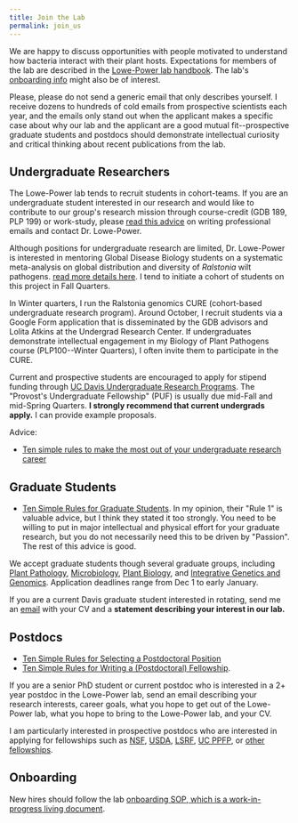 ```yaml
---
title: Join the Lab
permalink: join_us
---
```


We are happy to discuss opportunities with people motivated to understand how bacteria interact with their plant hosts. Expectations for members of the lab are described in the [Lowe-Power lab handbook](https://github.com/lowepowerlab/lab_handbook). The lab's [onboarding info](https://github.com/lowepowerlab/lab_handbook/blob/master/onboarding.md) might also be of interest. 

Please, please do not send a generic email that only describes yourself. I receive dozens to hundreds of cold emails from prospective scientists each year, and the emails only stand out when the applicant makes a specific case about why our lab and the applicant are a good mutual fit--prospective graduate students and postdocs should demonstrate intellectual curiosity and critical thinking about recent publications from the lab. 

## Undergraduate Researchers

The Lowe-Power lab tends to recruit students in cohort-teams. If you are an undergraduate student interested in our research and would like to  contribute to our group's research mission through course-credit (GDB 189, PLP 199) or work-study, please [read this advice](http://www.sciencemag.org/careers/2015/05/dear-dr-neufeld) on writing professional emails and contact Dr. Lowe-Power. 

Although positions for undergraduate research are limited, Dr. Lowe-Power is interested in mentoring Global Disease Biology students on a systematic meta-analysis on global distribution and diversity of *Ralstonia* wilt pathogens. [read more details here](https://github.com/lowepowerlab/Ralstonia_Global_Diversity/blob/master/README.md). I tend to initiate a cohort of students on this project in Fall Quarters. 

In Winter quarters, I run the Ralstonia genomics CURE (cohort-based undergraduate research program). Around October, I recruit students via a Google Form application that is disseminated by the GDB advisors and Lolita Atkins at the Undergrad Research Center. If undergraduates demonstrate intellectual engagement in my Biology of Plant Pathogens course (PLP100--Winter Quarters), I often invite them to participate in the CURE. 

Current and prospective students are encouraged to apply for stipend funding through [UC Davis Undergraduate Research Programs](https://urc.ucdavis.edu/programs). The "Provost's Undergraduate Fellowship" (PUF) is usually due mid-Fall and mid-Spring Quarters. **I strongly recommend that current undergrads apply.** I can provide example proposals. 

Advice: 
* [Ten simple rules to make the most out of your undergraduate research career](https://journals.plos.org/ploscompbiol/article?id=10.1371/journal.pcbi.1005484)

## Graduate Students

* [Ten Simple Rules for Graduate Students](https://journals.plos.org/ploscompbiol/article?id=10.1371/journal.pcbi.0030229). In my opinion, their "Rule 1" is valuable advice, but I think they stated it too strongly. You need to be willing to put in major intellectual and physical effort for your graduate research, but you do not necessarily need this to be driven by "Passion". The rest of this advice is good. 

We accept graduate students though several graduate groups, including [Plant Pathology](http://plantpathology.ucdavis.edu/gradindex.cfm), [Microbiology](https://mgg.ucdavis.edu/prospective-students), [Plant Biology](https://pbi.sf.ucdavis.edu/apply), and [Integrative Genetics and Genomics](https://igg.ucdavis.edu/). Application deadlines range from Dec 1 to early January. 

If you are a current Davis graduate student interested in rotating, send me an [email](mailto:tlowepower@ucdavis.edu) with your CV and a **statement describing your interest in our lab.**  

## Postdocs

* [Ten Simple Rules for Selecting a Postdoctoral Position](https://journals.plos.org/ploscompbiol/article?id=10.1371/journal.pcbi.0020121)
* [Ten Simple Rules for Writing a (Postdoctoral) Fellowship](https://journals.plos.org/ploscompbiol/article?id=10.1371/journal.pcbi.1004934).

If you are a senior PhD student or current postdoc who is interested in a 2+ year postdoc in the Lowe-Power lab, send an email describing your research interests, career goals, what you hope to get out of the Lowe-Power lab, what you hope to bring to the Lowe-Power lab, and your CV. 

I am particularly interested in prospective postdocs who are interested in applying for fellowships such as [NSF](https://www.nsf.gov/funding/education.jsp?fund_type=3), [USDA](https://nifa.usda.gov/funding-opportunity/agriculture-and-food-research-initiative-education-workforce-development), [LSRF](http://www.lsrf.org/apply), [UC PPFP](https://ppfp.ucop.edu/info/), or [other fellowships](https://ecrcentral.org/fundings).

## Onboarding

New hires should follow the lab [onboarding SOP, which is a work-in-progress living document](https://github.com/lowepowerlab/protocols/blob/master/onboarding.md).  